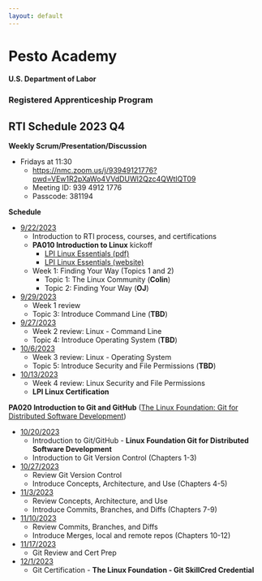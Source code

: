 ```yaml
---
layout: default
---
```

# Pesto Academy 

#### U.S. Department of Labor
### Registered Apprenticeship Program
## RTI Schedule 2023 Q4 

**Weekly Scrum/Presentation/Discussion**
- Fridays at 11:30
    - https://nmc.zoom.us/j/93949121776?pwd=VEw1R2pXaWo4VVdDUWl2Qzc4QWtIQT09 
    - Meeting ID: 939 4912 1776 
    - Passcode: 381194 


**Schedule**
- [9/22/2023]()
    - Introduction to RTI process, courses, and certifications
    - **PA010 Introduction to Linux** kickoff
        - [LPI Linux Essentials (pdf)](PA010_Linux/LPI-Learning-Material-010-160-en.pdf)
        - [LPI Linux Essentials (website)](https://learning.lpi.org/en/learning-materials/010-160/)
    - Week 1: Finding Your Way (Topics 1 and 2)
        - Topic 1: The Linux Community (**Colin**)
        - Topic 2: Finding Your Way (**OJ**)
- [9/29/2023]()
    - Week 1 review
    - Topic 3: Introduce Command Line (**TBD**)
- [9/27/2023]()
    - Week 2 review: Linux - Command Line
    - Topic 4: Introduce Operating System (**TBD**)
- [10/6/2023]()
    - Week 3 review: Linux - Operating System
    - Topic 5: Introduce Security and File Permissions (**TBD**)
- [10/13/2023]()
    - Week 4 review: Linux Security and File Permissions
    - **LPI Linux Certification**

**PA020 Introduction to Git and GitHub** ([The Linux Foundation: Git for Distributed Software Development](https://training.linuxfoundation.org/training/git-for-distributed-software-development-lfd109x/))

- [10/20/2023]()
    - Introduction to Git/GitHub - **Linux Foundation Git for Distributed Software Development**
    - Introduction to Git Version Control (Chapters 1-3)
- [10/27/2023]()
    - Review Git Version Control
    - Introduce Concepts, Architecture, and Use (Chapters 4-5)
- [11/3/2023]()
    - Review Concepts, Architecture, and Use
    - Introduce Commits, Branches, and Diffs (Chapters 7-9)
- [11/10/2023]()
    - Review Commits, Branches, and Diffs
    - Introduce Merges, local and remote repos (Chapters 10-12)
- [11/17/2023]()
    - Git Review and Cert Prep
- [12/1/2023]()
    - Git Certification - **The Linux Foundation - Git SkillCred Credential**




